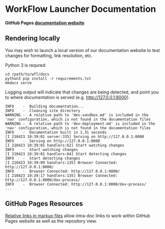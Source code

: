 # WorkFlow Launcher Documentation

**GitHub Pages [documentation website](https://broadinstitute.github.io/wfl)**

## Rendering locally

You may wish to launch a local version of our documentation website
to test changes for formatting, link resolution, etc.

Python 3 is requred:
```
cd /path/to/wfl/docs
python3 pip install -r requirements.txt
mkdocs serve
```

Logging output will indicate that changes are being detected,
and point you to where documentation is served (e.g. http://127.0.0.1:8000).
```
INFO    -  Building documentation... 
INFO    -  Cleaning site directory 
WARNING -  A relative path to 'dev-sandbox.md' is included in the 'nav' configuration, which is not found in the documentation files 
WARNING -  A relative path to 'dev-deployment.md' is included in the 'nav' configuration, which is not found in the documentation files 
INFO    -  Documentation built in 1.31 seconds 
[I 210423 10:39:01 server:335] Serving on http://127.0.0.1:8000
INFO    -  Serving on http://127.0.0.1:8000
[I 210423 10:39:01 handlers:62] Start watching changes
INFO    -  Start watching changes
[I 210423 10:39:01 handlers:64] Start detecting changes
INFO    -  Start detecting changes
[I 210423 10:39:09 handlers:135] Browser Connected: http://127.0.0.1:8000/
INFO    -  Browser Connected: http://127.0.0.1:8000/
[I 210423 10:39:17 handlers:135] Browser Connected: http://127.0.0.1:8000/dev-process/
INFO    -  Browser Connected: http://127.0.0.1:8000/dev-process/
...
```

## GitHub Pages Resources
[Relative links in markup files](https://github.blog/2013-01-31-relative-links-in-markup-files/)
allow intra-doc links to work within GitHub Pages website as well as the
repository view.